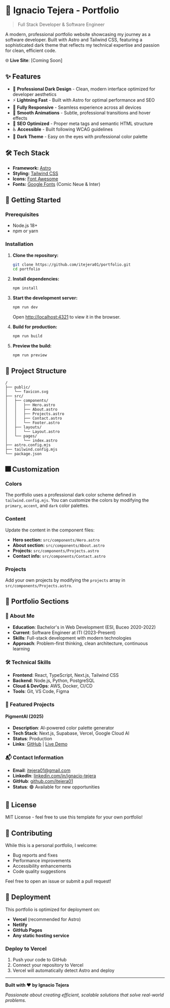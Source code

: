 # 💼 Ignacio Tejera - Portfolio

> Full Stack Developer & Software Engineer

A modern, professional portfolio website showcasing my journey as a software developer. Built with Astro and Tailwind CSS, featuring a sophisticated dark theme that reflects my technical expertise and passion for clean, efficient code.

🌐 **Live Site**: [Coming Soon]

## ✨ Features

- 🎨 **Professional Dark Design** - Clean, modern interface optimized for developer aesthetics
- ⚡ **Lightning Fast** - Built with Astro for optimal performance and SEO
- 📱 **Fully Responsive** - Seamless experience across all devices
- 🌌 **Smooth Animations** - Subtle, professional transitions and hover effects
- 🎯 **SEO Optimized** - Proper meta tags and semantic HTML structure
- ♿ **Accessible** - Built following WCAG guidelines
- 🌙 **Dark Theme** - Easy on the eyes with professional color palette

## 🛠️ Tech Stack

- **Framework:** [Astro](https://astro.build/)
- **Styling:** [Tailwind CSS](https://tailwindcss.com/)
- **Icons:** [Font Awesome](https://fontawesome.com/)
- **Fonts:** [Google Fonts](https://fonts.google.com/) (Comic Neue & Inter)

## 🚀 Getting Started

### Prerequisites
- Node.js 18+ 
- npm or yarn

### Installation

1. **Clone the repository:**
   ```bash
   git clone https://github.com/itejera01/portfolio.git
   cd portfolio
   ```

2. **Install dependencies:**
   ```bash
   npm install
   ```

3. **Start the development server:**
   ```bash
   npm run dev
   ```
   Open [http://localhost:4321](http://localhost:4321) to view it in the browser.

4. **Build for production:**
   ```bash
   npm run build
   ```

5. **Preview the build:**
   ```bash
   npm run preview
   ```

## 📁 Project Structure

```
/
├── public/
│   └── favicon.svg
├── src/
│   ├── components/
│   │   ├── Hero.astro
│   │   ├── About.astro
│   │   ├── Projects.astro
│   │   ├── Contact.astro
│   │   └── Footer.astro
│   ├── layouts/
│   │   └── Layout.astro
│   └── pages/
│       └── index.astro
├── astro.config.mjs
├── tailwind.config.mjs
└── package.json
```

## 🎆 Customization

### Colors
The portfolio uses a professional dark color scheme defined in `tailwind.config.mjs`. You can customize the colors by modifying the `primary`, `accent`, and `dark` color palettes.

### Content
Update the content in the component files:
- **Hero section:** `src/components/Hero.astro`
- **About section:** `src/components/About.astro`
- **Projects:** `src/components/Projects.astro`
- **Contact info:** `src/components/Contact.astro`

### Projects
Add your own projects by modifying the `projects` array in `src/components/Projects.astro`.

## 🌟 Portfolio Sections

### 👤 About Me
- **Education**: Bachelor's in Web Development (ESI, Buceo 2020-2022)
- **Current**: Software Engineer at ITI (2023-Present)
- **Skills**: Full-stack development with modern technologies
- **Approach**: Problem-first thinking, clean architecture, continuous learning

### 🛠️ Technical Skills
- **Frontend**: React, TypeScript, Next.js, Tailwind CSS
- **Backend**: Node.js, Python, PostgreSQL
- **Cloud & DevOps**: AWS, Docker, CI/CD
- **Tools**: Git, VS Code, Figma

### 🚀 Featured Projects

#### PigmentAI (2025)
- **Description**: AI-powered color palette generator
- **Tech Stack**: Next.js, Supabase, Vercel, Google Cloud AI
- **Status**: Production
- **Links**: [GitHub](https://github.com/itejera01/pigmentAI) | [Live Demo](https://pigment-ai.vercel.app)

### 📬 Contact Information
- **Email**: [itejera01@gmail.com](mailto:itejera01@gmail.com)
- **LinkedIn**: [linkedin.com/in/ignacio-tejera](https://www.linkedin.com/in/ignacio-tejera-571a9733b/)
- **GitHub**: [github.com/itejera01](https://github.com/itejera01)
- **Status**: 🟢 Available for new opportunities
## 📝 License

MIT License - feel free to use this template for your own portfolio!

## 🤝 Contributing

While this is a personal portfolio, I welcome:
- Bug reports and fixes
- Performance improvements
- Accessibility enhancements
- Code quality suggestions

Feel free to open an issue or submit a pull request!

## 🚀 Deployment

This portfolio is optimized for deployment on:
- **Vercel** (recommended for Astro)
- **Netlify**
- **GitHub Pages**
- **Any static hosting service**

### Deploy to Vercel
1. Push your code to GitHub
2. Connect your repository to Vercel
3. Vercel will automatically detect Astro and deploy

---

**Built with ❤️ by Ignacio Tejera**

*Passionate about creating efficient, scalable solutions that solve real-world problems.*